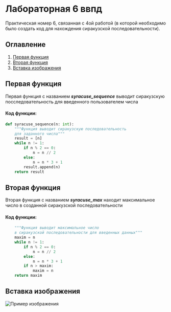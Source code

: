 # Лабораторная 6 ввпд
Практическая номер 6, связанная с 4ой работой (в которой необходимо было создать код для нахождения сиракузской последовательности). 
## Оглавление

1. [Первая функция](#Первая-функция)
2. [Вторая функция](#Вторая-функция)
3. [Вставка изображения](#Вставка-изображения)

## Первая функция
Первая функция с названием ***syracuse_sequence*** выводит  сиракузскую посследовательность для введенного пользователем числа
#### Код функции:
```python
def syracuse_sequence(n: int):
    """Функция выводит сиракузскую последовательность
    для заданного числа"""
    result = [n]
    while n != 1:
        if n % 2 == 0:
            n = n // 2
        else:
            n = n * 3 + 1
        result.append(n)
    return result
```
## Вторая функция
Вторая функция с названием ***syracuse_max*** находит максимальное число в созданной сиракузской последовательности
#### Код функции:
```python
    """Функция выводит максимальное число
    в сиракузской последовательности для введенных данных"""
    maxim = n
    while n != 1:
        if n % 2 == 0:
            n = n // 2
        else:
            n = n * 3 + 1
        if n > maxim:
            maxim = n
    return maxim
 ```
 ## Вставка изображения
 ![Пример изображения](https://pbs.twimg.com/media/EszK064XIAA2gmF.jpg)

